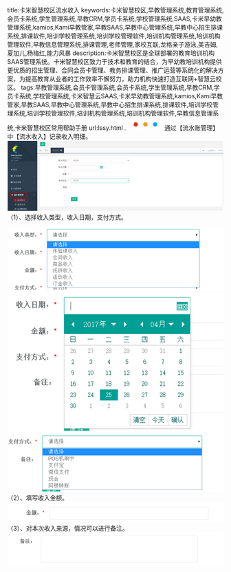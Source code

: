 title:卡米智慧校区流水收入
keywords:卡米智慧校区,早教管理系统,教育管理系统,会员卡系统,学生管理系统,早教CRM,学员卡系统,学校管理系统,SAAS,卡米早幼教管理系统,kamios,Kami早教管家,早教SAAS,早教中心管理系统,早教中心招生排课系统,排课软件,培训学校管理系统,培训学校管理软件,培训机构管理系统,培训机构管理软件,早教信息管理系统,排课管理,老师管理,家校互联,龙格亲子游泳,美吉姆,夏加儿,杨梅红,能力风暴
description:卡米智慧校区是全球部署的教育培训机构SAAS管理系统。卡米智慧校区致力于技术和教育的结合，为早幼教培训机构提供更优质的招生管理、合同会员卡管理、教务排课管理、推广运营等系统化的解决方案，为提高教育从业者的工作效率不懈努力，助力机构快速打造互联网+智慧云校区。
tags:早教管理系统,会员卡管理系统,会员卡系统,学生管理系统,早教CRM,学员卡系统,学校管理系统,卡米智慧云SAAS,卡米早幼教管理系统,kamios,Kami早教管家,早教SAAS,早教中心管理系统,早教中心招生排课系统,排课软件,培训学校管理系统,培训学校管理软件,培训机构管理系统,培训机构管理软件,早教信息管理系统,卡米智慧校区常用帮助手册
url:lssy.html
![](/基础数据设置/_image/2017-06-13-21-01-45.jpg)
通过【流水账管理】中【流水收入】记录收入明细。
![](./_image/2017-05-03-14-00-06.png)
（1）、选择收入类型，收入日期，支付方式。

![](./_image/2017-05-03-14-00-15.png)
![](./_image/2017-05-03-14-00-22.png)
![](./_image/2017-05-03-14-00-32.png)
（2）、填写收入金额。
![](./_image/2017-05-03-14-00-48.png)
（3）、对本次收入来源，情况可以进行备注。
![](./_image/2017-05-03-14-01-01.png)